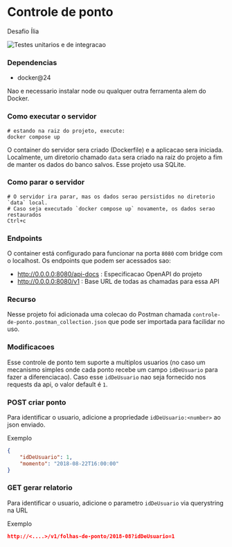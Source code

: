 # Controle de ponto 
Desafio Ília

![Testes unitarios e de integracao](https://github.com/thassiov/ponto/actions/workflows/test.yaml/badge.svg)

### Dependencias

- docker@24

Nao e necessario instalar node ou qualquer outra ferramenta alem do Docker.

### Como executar o servidor

```
# estando na raiz do projeto, execute:
docker compose up
```

O container do servidor sera criado (Dockerfile) e a aplicacao sera iniciada. Localmente, um diretorio chamado `data` sera criado na raiz do projeto a fim de manter os dados do banco salvos. Esse projeto usa SQLite.

### Como parar o servidor

```
# O servidor ira parar, mas os dados serao persistidos no diretorio `data` local.
# Caso seja executado `docker compose up` novamente, os dados serao restaurados
Ctrl+c
```

### Endpoints

O container está configurado para funcionar na porta `8080` com bridge com o localhost. Os endpoints que podem ser acessados sao:

- http://0.0.0.0:8080/api-docs : Especificacao OpenAPI do projeto
- http://0.0.0.0:8080/v1 : Base URL de todas as chamadas para essa API

### Recurso

Nesse projeto foi adicionada uma colecao do Postman chamada `controle-de-ponto.postman_collection.json` que pode ser importada para facilidar no uso.

### Modificacoes

Esse controle de ponto tem suporte a multiplos usuarios (no caso um mecanismo simples onde cada ponto recebe um campo `idDeUsuario` para fazer a diferenciacao).
Caso esse `idDeUsuario` nao seja fornecido nos requests da api, o valor default é `1`.

### POST criar ponto

Para identificar o usuario, adicione a propriedade `idDeUsuario:<number>` ao json enviado.

Exemplo
```json
{
    "idDeUsuario": 1,
    "momento": "2018-08-22T16:00:00"
}
```

### GET gerar relatorio

Para identificar o usuario, adicione o parametro `idDeUsuario` via querystring na URL

Exemplo
```json
http://<....>/v1/folhas-de-ponto/2018-08?idDeUsuario=1
```
